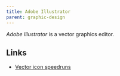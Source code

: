 ```yaml
---
title: Adobe Illustrator
parent: graphic-design
---
```


<dfn>Adobe Illustrator</dfn> is a vector graphics editor.

## Links

-   [Vector icon speedruns](https://bjango.com/articles/iconspeedruns/)
